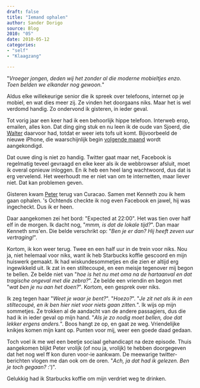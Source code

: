 ```yaml
---
draft: false
title: "Iemand ophalen"
author: Sander Dorigo
source: Blog
2010: "05"
date: 2010-05-12
categories:
- "self"
- "Klaagzang"

---
```


"*Vroeger jongen, deden wij het zonder al die moderne mobieltjes enzo. Toen belden we elkander nog gewoon.*"

<!--more-->

Aldus elke willekeurige senior die ik spreek over telefoons, internet op je mobiel, en wat dies meer zij. Ze vinden het doorgaans niks. Maar het is wel verdomd handig. Zo ondervond ik gisteren, in ieder geval.

Tot vorig jaar een keer had ik een behoorlijk hippe telefoon. Interweb erop, emailen, alles kon. Dat ding ging stuk en nu leen ik de oude van Sjoerd, die [Walter](http://beroepsmopperaar.nl/) daarvoor had, totdat er weer iets tofs uit komt. Bijvoorbeeld de nieuwe iPhone, die waarschijnlijk begin [volgende maand](http://www.macrumors.com/2010/05/06/wwdc-2010-sells-out-in-8-days/) wordt aangekondigd.

Dat ouwe ding is niet zo handig. Twitter gaat maar net, Facebook is regelmatig teveel gevraagd en elke keer als ik de webbrowser afsluit, moet ik overal opnieuw inloggen. En ik heb een heel lang wachtwoord, dus dat is erg vervelend. Het weerhoudt me er niet van om te internetten, maar liever niet. Dat kan problemen geven.

Gisteren kwam [Peter](http://breuls.org/) terug van Curacao. Samen met Kenneth zou ik hem gaan ophalen. 's Ochtends checkte ik nog even Facebook en jawel, hij was ingecheckt. Dus ik er heen.

Daar aangekomen zei het bord: "Expected at 22:00". Het was tien over half elf in de morgen. Ik dacht nog, "*mmm, is dat de lokale tijd?*". Dan maar Kenneth sms'en. Die belde verschrikt op: "*Ben je er dan? Hij heeft zeven uur vertraging!*".

Kortom, ik kon weer terug. Twee en een half uur in de trein voor niks. Nou ja, niet helemaal voor niks, want ik heb Starbucks koffie gescoord en mijn huiswerk gemaakt. Ik had wiskundesommetjes en die zien er altijd erg ingewikkeld uit. Ik zat in een stiltecoupé, en een meisje tegenover mij begon te bellen. Ze belde niet van "*hoe is het nu met oma na de hartaanval en dat tragische ongeval met die zebra?*". Ze belde een vriendin en begon met "*wat ben je nu aan het doen?*". Kortom, een gesprek over niks.

Ik zeg tegen haar "*Weet je waar je bent?*". "*Hoezo?*". "*Je zit net als ik in een stiltecoupé, en ik ben hier niet voor niets gaan zitten.*". Ik wijs op mijn sommetjes. Ze trokken al de aandacht van de andere passagiers, dus die had ik in ieder geval op mijn hand. "*Als je zo nodig moet bellen, doe dat lekker ergens anders.*". Boos hangt ze op, en gaat ze weg. Vriendelijke knikjes komen mijn kant op. Punten voor mij, weer een goede daad gedaan.

Toch voel ik me wel een beetje sociaal gehandicapt na deze episode. Thuis aangekomen blijkt Peter vrolijk (of nou ja, vrolijk) te hebben doorgegeven dat het nog wel ff kon duren voor-ie aankwam. De meewarige twitter-berichten vlogen me dan ook om de oren. "*Ach, ja dat had ik gelezen. Ben je toch gegaan?* :')".

Gelukkig had ik Starbucks koffie om mijn verdriet weg te drinken.
